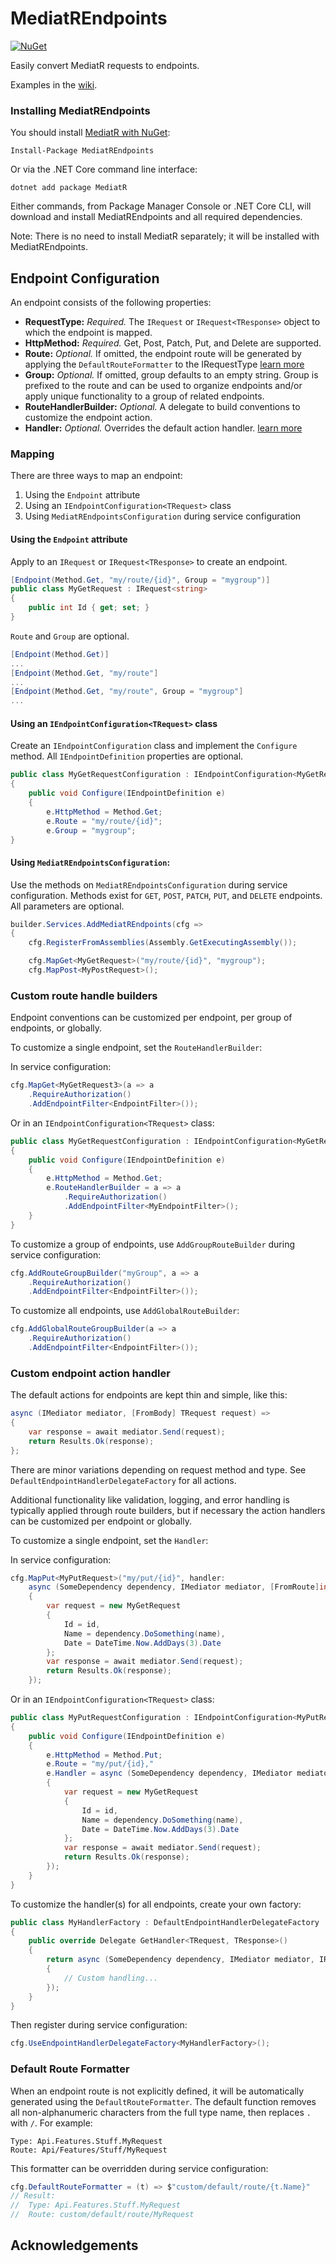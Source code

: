 
MediatREndpoints
=======
[![NuGet](https://img.shields.io/nuget/vpre/mediatr.svg)](https://www.nuget.org/packages/mediatr)

Easily convert MediatR requests to endpoints.

Examples in the [wiki](https://github.com/jbogard/MediatR/wiki).

### Installing MediatREndpoints

You should install [MediatR with NuGet](https://www.nuget.org/packages/MediatR):

    Install-Package MediatREndpoints
    
Or via the .NET Core command line interface:

    dotnet add package MediatR

Either commands, from Package Manager Console or .NET Core CLI, will download and install MediatREndpoints and all required dependencies.

Note: There is no need to install MediatR separately; it will be installed with MediatREndpoints.

Endpoint Configuration
-
An endpoint consists of the following properties:

- <b>RequestType:</b> <i>Required.</i> The `IRequest` or `IRequest<TResponse>` object to which the endpoint is mapped.
- <b>HttpMethod:</b> <i>Required.</i> Get, Post, Patch, Put, and Delete are supported.
- <b>Route:</b> <i>Optional.</i> If omitted, the endpoint route will be generated by applying the `DefaultRouteFormatter` to the IRequestType [learn more]()
- <b>Group:</b> <i>Optional.</i> If omitted, group defaults to an empty string. Group is prefixed to the route and can be used to organize endpoints and/or apply unique functionality to a group of related endpoints.
- <b>RouteHandlerBuilder:</b> <i>Optional.</i> A delegate to build conventions to customize the endpoint action.
- <b>Handler:</b> <i>Optional.</i> Overrides the default action handler. [learn more]()


### Mapping

There are three ways to map an endpoint:

1. Using the `Endpoint` attribute
2. Using an `IEndpointConfiguration<TRequest>` class
3. Using `MediatREndpointsConfiguration` during service configuration

#### Using the `Endpoint` attribute

Apply to an `IRequest` or `IRequest<TResponse>` to create an endpoint.
```csharp
[Endpoint(Method.Get, "my/route/{id}", Group = "mygroup")]
public class MyGetRequest : IRequest<string>
{
    public int Id { get; set; }
}
```
`Route` and `Group` are optional.
```csharp
[Endpoint(Method.Get)] 
...
[Endpoint(Method.Get, "my/route"]
...
[Endpoint(Method.Get, "my/route", Group = "mygroup"]
...
```
#### Using an `IEndpointConfiguration<TRequest>` class
Create an `IEndpointConfiguration` class and implement the `Configure` method. All `IEndpointDefinition` properties are optional.
```csharp
public class MyGetRequestConfiguration : IEndpointConfiguration<MyGetRequest>
{
    public void Configure(IEndpointDefinition e)
    {
        e.HttpMethod = Method.Get;
        e.Route = "my/route/{id}";
        e.Group = "mygroup";
}
```
#### Using `MediatREndpointsConfiguration`:
Use the methods on `MediatREndpointsConfiguration` during service configuration. Methods exist for `GET`, `POST`, `PATCH`, `PUT`, and `DELETE` endpoints.  All parameters are optional.
```csharp
builder.Services.AddMediatREndpoints(cfg => 
{
    cfg.RegisterFromAssemblies(Assembly.GetExecutingAssembly());        

    cfg.MapGet<MyGetRequest>("my/route/{id}", "mygroup");
    cfg.MapPost<MyPostRequest>();
```
### Custom route handle builders

Endpoint conventions can be customized per endpoint, per group of endpoints, or globally.

To customize a single endpoint, set the `RouteHandlerBuilder`:

In service configuration:
```csharp
cfg.MapGet<MyGetRequest3>(a => a
    .RequireAuthorization()
    .AddEndpointFilter<EndpointFilter>());
```

Or in an `IEndpointConfiguration<TRequest>` class:
```csharp
public class MyGetRequestConfiguration : IEndpointConfiguration<MyGetRequest>
{
    public void Configure(IEndpointDefinition e)
    {
        e.HttpMethod = Method.Get;
        e.RouteHandlerBuilder = a => a
            .RequireAuthorization()
            .AddEndpointFilter<MyEndpointFilter>();
    }
}
```
To customize a group of endpoints, use `AddGroupRouteBuilder` during service configuration:
```csharp
cfg.AddRouteGroupBuilder("myGroup", a => a
    .RequireAuthorization()
    .AddEndpointFilter<EndpointFilter>());
```
To customize all endpoints, use `AddGlobalRouteBuilder`:
```csharp
cfg.AddGlobalRouteGroupBuilder(a => a
    .RequireAuthorization()
    .AddEndpointFilter<EndpointFilter>());
```
### Custom endpoint action handler
The default actions for endpoints are kept thin and simple, like this:
```csharp
async (IMediator mediator, [FromBody] TRequest request) =>
{
    var response = await mediator.Send(request);
    return Results.Ok(response);
};
```
There are minor variations depending on request method and type. See `DefaultEndpointHandlerDelegateFactory` for all actions.

Additional functionality like validation, logging, and error handling is typically applied through route builders, but if necessary the action handlers can be customized per endpoint or globally.

To customize a single endpoint, set the `Handler`:

In service configuration:
```csharp
cfg.MapPut<MyPutRequest>("my/put/{id}", handler:
    async (SomeDependency dependency, IMediator mediator, [FromRoute]int id, [FromBody]string name) =>
    {
        var request = new MyGetRequest
        {
            Id = id,
            Name = dependency.DoSomething(name),                  
            Date = DateTime.Now.AddDays(3).Date
        };
        var response = await mediator.Send(request);
        return Results.Ok(response);
    });
```

Or in an `IEndpointConfiguration<TRequest>` class:
```csharp
public class MyPutRequestConfiguration : IEndpointConfiguration<MyPutRequest>
{
    public void Configure(IEndpointDefinition e)
    {
        e.HttpMethod = Method.Put;
        e.Route = "my/put/{id},"
        e.Handler = async (SomeDependency dependency, IMediator mediator, [FromRoute]int id, [FromBody]string name) =>
        {
            var request = new MyGetRequest
            {
                Id = id,
                Name = dependency.DoSomething(name),                  
                Date = DateTime.Now.AddDays(3).Date
            };
            var response = await mediator.Send(request);
            return Results.Ok(response);
        });
    }
}
```
To customize the handler(s) for all endpoints, create your own factory:

```csharp
public class MyHandlerFactory : DefaultEndpointHandlerDelegateFactory
{
    public override Delegate GetHandler<TRequest, TResponse>()
    {
        return async (SomeDependency dependency, IMediator mediator, IRequest request) =>
        {
            // Custom handling...
        });
    }
}
```
Then register during service configuration:
```csharp 
cfg.UseEndpointHandlerDelegateFactory<MyHandlerFactory>();
```
### Default Route Formatter
When an endpoint route is not explicitly defined, it will be automatically generated using the `DefaultRouteFormatter`. The default function removes all non-alphanumeric characters from the full type name, then replaces `.` with `/`. For example:
```
Type: Api.Features.Stuff.MyRequest
Route: Api/Features/Stuff/MyRequest
```
This formatter can be overridden during service configuration:
```csharp
cfg.DefaultRouteFormatter = (t) => $"custom/default/route/{t.Name}"
// Result:
//  Type: Api.Features.Stuff.MyRequest
//  Route: custom/default/route/MyRequest
```
Acknowledgements
-
